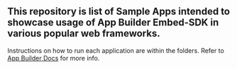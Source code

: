 ## This repository is list of Sample Apps intended to showcase usage of App Builder Embed-SDK in various popular web frameworks.

Instructions on how to run each application are within the folders. Refer to [App Builder Docs](https://appbuilder-docs.agora.io) for more info.
